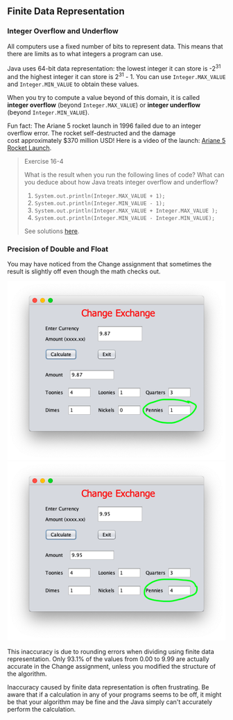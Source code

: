 ## Finite Data Representation

### Integer Overflow and Underflow

All computers use a fixed number of bits to represent data. This means that there are limits as to what integers a program can use.  

Java uses 64-bit data representation: the lowest integer it can store is -2<sup>31</sup> and the highest integer it can store is 2<sup>31</sup> - 1. You can use `Integer.MAX_VALUE` and `Integer.MIN_VALUE` to obtain these values.

When you try to compute a value beyond of this domain, it is called **integer overflow** (beyond `Integer.MAX_VALUE`) or **integer underflow** (beyond `Integer.MIN_VALUE`).

Fun fact: The Ariane 5 rocket launch in 1996 failed due to an integer overflow error. The rocket self-destructed and the damage cost approximately $370 million USD! Here is a video of the launch: [Ariane 5 Rocket Launch](https://www.youtube.com/watch?v=i67ycNPceHc).


> Exercise 16-4
> 
> What is the result when you run the following lines of code? What can you deduce about how Java treats integer overflow and underflow?
> 1. `System.out.println(Integer.MAX_VALUE + 1);`
> 2. `System.out.println(Integer.MIN_VALUE - 1);`
> 3. `System.out.println(Integer.MAX_VALUE + Integer.MAX_VALUE );`
> 4. `System.out.println(Integer.MIN_VALUE - Integer.MIN_VALUE);`
> 
> See solutions [here](../Exercise_Examples/Exercise-16-4.md).


### Precision of Double and Float

You may have noticed from the Change assignment that sometimes the result is slightly off even though the math checks out.

![](../Images/Change_987.png) ![](../Images/Change_995.png)

This inaccuracy is due to rounding errors when dividing using finite data representation. Only 93.1% of the values from 0.00 to 9.99 are actually accurate in the Change assignment, unless you modified the structure of the algorithm.

Inaccuracy caused by finite data representation is often frustrating. Be aware that if a calculation in any of your programs seems to be off, it might be that your algorithm may be fine and the Java simply can't accurately perform the calculation.
